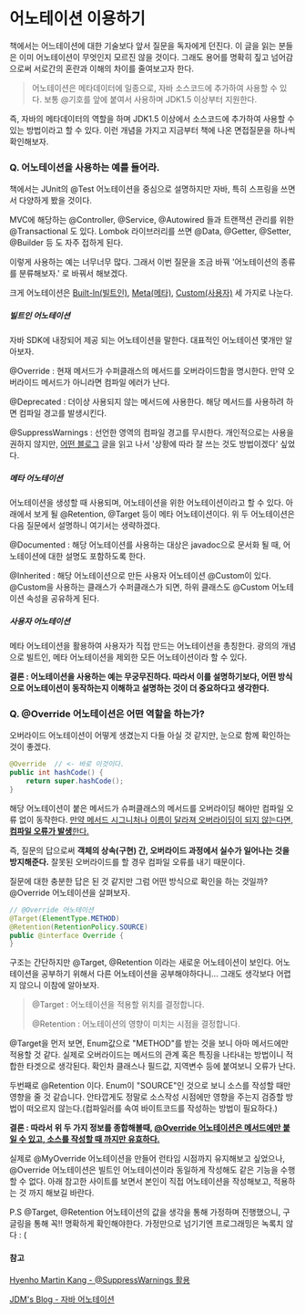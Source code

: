 # 어노테이션 이용하기

책에서는 어느테이션에 대한 기술보다 앞서 질문을 독자에게 던진다. 이 글을 읽는 분들은 이미 어노테이션이 무엇인지 모르진 않을 것이다. 그래도 용어를 명확히 짚고 넘어감으로써 서로간의 혼란과 이해의 차이를 줄여보고자 한다.

>어노테이션은 메타데이터에 일종으로, 자바 소스코드에 추가하여 사용할 수 있다. 보통 @기호를 앞에 붙여서 사용하며 JDK1.5 이상부터 지원한다.

즉, 자바의 메타데이터의 역할을 하며 JDK1.5 이상에서 소스코드에 추가하여 사용할 수 있는 방법이라고 할 수 있다. 이런 개념을 가지고 지금부터 책에 나온 면접질문을 하나씩 확인해보자.

### Q. 어노테이션을 사용하는 예를 들어라.

책에서는 JUnit의 @Test 어노테이션을 중심으로 설명하지만 자바, 특히 스프링을 쓰면서 다양하게 봤을 것이다.

MVC에 해당하는 @Controller, @Service, @Autowired 들과 트랜잭션 관리를 위한 @Transactional 도 있다. Lombok 라이브러리를 쓰면 @Data, @Getter, @Setter, @Builder 등 도 자주 접하게 된다.

이렇게 사용하는 예는 너무너무 많다. 그래서 이번 질문을 조금 바꿔 '어노테이션의 종류를 분류해보자.' 로 바꿔서 해보겠다.

크게 어노테이션은 [Built-In(빌트인)](#빌트인-어노테이션), [Meta(메타)](#메타-어노테이션), [Custom(사용자)](#사용자-어노테이션) 세 가지로 나눈다.

##### 빌트인 어노테이션

자바 SDK에 내장되어 제공 되는 어노테이션을 말한다. 대표적인 어노테이션 몇개만 알아보자.

@Override : 현재 메서드가 수퍼클래스의 메서드를 오버라이드함을 명시한다. 만약 오버라이드 메서드가 아니라면 컴파일 에러가 난다.

@Deprecated : 더이상 사용되지 않는 메서드에 사용한다. 해당 메서드를 사용하려 하면 컴파일 경고를 발생시킨다.

@SuppressWarnings : 선언한 영역의 컴파일 경고를 무시한다. 개인적으로는 사용을 권하지 않지만, [어떤 블로그](https://medium.com/@hyeonhomartinkang/suppresswarnings-활용-a9493c0c3f82) 글을 읽고 나서 '상황에 따라 잘 쓰는 것도 방법이겠다' 싶었다.

##### 메타 어노테이션

어노테이션을 생성할 때 사용되며, 어노테이션을 위한 어노테이션이라고 할 수 있다. 아래에서 보게 될 @Retention, @Target 등이 메타 어노테이션이다. 위 두 어노테이션은 다음 질문에서 설명하니 여기서는 생략하겠다.

@Documented : 해당 어노테이션를 사용하는 대상은 javadoc으로 문서화 될 때, 어노테이션에 대한 설명도 포함하도록 한다.

@Inherited : 해당 어노테이션으로 만든 사용자 어노테이션 @Custom이 있다. @Custom을 사용하는 클래스가 수퍼클래스가 되면, 하위 클래스도 @Custom 어노테이션 속성을 공유하게 된다.

##### 사용자 어노테이션

메타 어노테이션을 활용하여 사용자가 직접 만드는 어노테이션을 총칭한다. 광의의 개념으로 빌트인, 메타 어노테이션을 제외한 모든 어노테이션이라 할 수 있다. 

**결론 : 어노테이션을 사용하는 예는 무궁무진하다. 따라서 이를 설명하기보다, 어떤 방식으로 어노테이션이 동작하는지 이해하고 설명하는 것이 더 중요하다고 생각한다.**

### Q. @Override 어노테이션은 어떤 역할을 하는가?

오버라이드 어노테이션이 어떻게 생겼는지 다들 아실 것 같지만, 눈으로 함께 확인하는 것이 좋겠다.

```java
@Override  // <- 바로 이것이다.
public int hashCode() {
	return super.hashCode();
}
```

해당 어노테이션이 붙은 메서드가 슈퍼클래스의 메서드를 오버라이딩 해야만 컴파일 오류 없이 동작한다. <u>만약 메서드 시그니처나 이름이 달라져 오버라이딩이 되지 않는다면, **컴파일 오류가 발생**한다.</u>

즉, 질문의 답으로써 **객체의 상속(구현) 간, 오버라이드 과정에서 실수가 일어나는 것을 방지해준다.** 잘못된 오버라이드를 할 경우 컴파일 오류를 내기 때문이다.

질문에 대한 충분한 답은 된 것 같지만 그럼 어떤 방식으로 확인을 하는 것일까? @Override 어노테이션을 살펴보자.

```java
// @Override 어노테이션
@Target(ElementType.METHOD)
@Retention(RetentionPolicy.SOURCE)
public @interface Override {
}
```

구조는 간단하지만 @Target, @Retention 이라는 새로운 어노테이션이 보인다. 어노테이션을 공부하기 위해서 다른 어노테이션을 공부해야하다니... 그래도 생각보다 어렵지 않으니 이참에 알아보자.

> @Target : 어노테이션을 적용할 위치를 결정합니다.
>
> @Retention : 어노테이션의 영향이 미치는 시점을 결정합니다.

@Target을 먼저 보면, Enum값으로 "METHOD"를 받는 것을 보니 아마 메서드에만 적용할 것 같다. 실제로 오버라이드는 메서드의 관계 혹은 특징을 나타내는 방법이니 적합한 타겟으로 생각된다. 확인차 클래스나 필드값, 지역변수 등에 붙여보니 오류가 난다.

두번째로 @Retention 이다. Enum이 "SOURCE"인 것으로 보니 소스를 작성할 때만 영향을 줄 것 같습니다. 안타깝게도 정말로 소스작성 시점에만 영향을 주는지 검증할 방법이 떠오르지 않는다.(컴파일러를 속여 바이트코드를 작성하는 방법이 필요하다.)

**결론 : 따라서 위 두 가지 정보를 종합해볼때, <u>@Override 어노테이션은 메서드에만 붙일 수 있고, 소스를 작성할 때 까지만 유효하다.</u>** 

실제로 @MyOverride 어노테이션을 만들어 런타임 시점까지 유지해보고 싶었으나, @Override 어노테이션은 빌트인 어노테이션이라 동일하게 작성해도 같은 기능을 수행할 수 없다. 아래 참고한 사이트를 보면서 본인이 직접 어노테이션을 작성해보고, 적용하는 것 까지 해보길 바란다.

P.S @Target, @Retention 어노테이션의 값을 생각을 통해 가정하며 진행했으니, 구글링을 통해 꼭!! 명확하게 확인해야한다. 가정만으로 넘기기엔 프로그래밍은 녹록치 않다 : ( 

#### 참고

[Hyenho Martin Kang - @SuppressWarnings 활용](https://medium.com/@hyeonhomartinkang/suppresswarnings-활용-a9493c0c3f82)

[JDM's Blog - 자바 어노테이션](https://jdm.kr/blog/216)